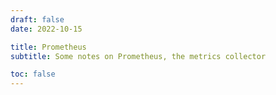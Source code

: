 ```yaml
---
draft: false
date: 2022-10-15

title: Prometheus
subtitle: Some notes on Prometheus, the metrics collector

toc: false
---
```

